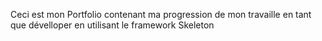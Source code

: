 Ceci est mon Portfolio contenant ma progression de mon travaille en tant que dévelloper en utilisant le framework Skeleton